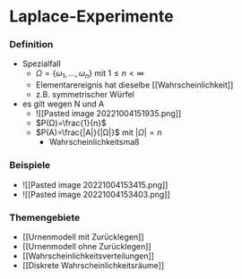 # Laplace-Experimente
### Definition
+ Spezialfall
	+ $Ω=\{ω_1,...,ω_n\}$ mit $1≤n<∞$
	+ Elementarereignis hat dieselbe [[Wahrscheinlichkeit]]
	+ z.B. symmetrischer Würfel
+ es gilt wegen N und A
	+ ![[Pasted image 20221004151935.png]]
	+ $P(Ω)=\frac{1}{n}$
	+ $P(A)=\frac{|A|}{|Ω|}$ mit  $|Ω|=n$
		+ Wahrscheinlichkeitsmaß

### Beispiele
+ ![[Pasted image 20221004153415.png]]
+ ![[Pasted image 20221004153403.png]]

### Themengebiete
+ [[Urnenmodell mit Zurücklegen]]
+ [[Urnenmodell ohne Zurücklegen]]
+ [[Wahrscheinlichkeitsverteilungen]]
+ [[Diskrete Wahrscheinlichkeitsräume]]